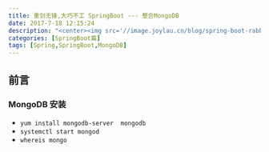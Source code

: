 ```yaml
---
title: 重剑无锋,大巧不工 SpringBoot --- 整合MongoDB
date: 2017-7-18 12:15:24
description: "<center><img src='//image.joylau.cn/blog/spring-boot-rabbitMQ.png' alt='spring-boot-rabbitMQ'></center>  <br>本文将整合SpringBoot和RabbitMQ一个DEMO，后面实现更多样的开发"
categories: [SpringBoot篇]
tags: [Spring,SpringBoot,MongoDB]
---
```


<!-- more -->

## 前言

### MongoDB 安装
- `yum install mongodb-server  mongodb`
- `systemctl start mongod`
- `whereis mongo`